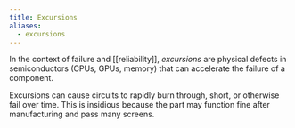 ```yaml
---
title: Excursions
aliases:
  - excursions
---
```

In the context of failure and [[reliability]], _excursions_ are physical defects in semiconductors (CPUs, GPUs, memory) that can accelerate the failure of a component.

Excursions can cause circuits to rapidly burn through, short, or otherwise fail over time. This is insidious because the part may function fine after manufacturing and pass many screens.
